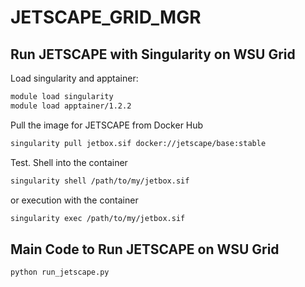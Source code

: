 # JETSCAPE_GRID_MGR

## Run JETSCAPE with Singularity on WSU Grid

Load singularity and apptainer:
```bash
module load singularity
module load apptainer/1.2.2
```

Pull the image for JETSCAPE from Docker Hub

```bash
singularity pull jetbox.sif docker://jetscape/base:stable
```

Test. Shell into the container
```bash
singularity shell /path/to/my/jetbox.sif 
```
or execution with the container
```bash
singularity exec /path/to/my/jetbox.sif 
```


## Main Code to Run JETSCAPE on WSU Grid
```python run_jetscape.py```
